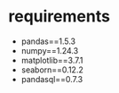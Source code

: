 # requirements

* pandas==1.5.3
* numpy==1.24.3
* matplotlib==3.7.1
* seaborn==0.12.2
* pandasql==0.7.3
